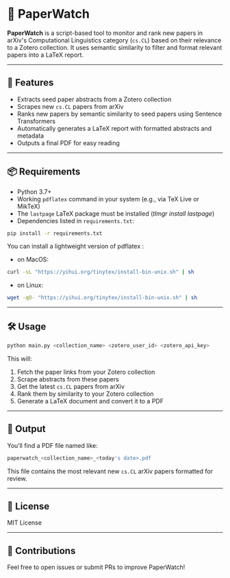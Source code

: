 # 📰 PaperWatch

**PaperWatch** is a script-based tool to monitor and rank new papers in arXiv's Computational Linguistics category (`cs.CL`) based on their relevance to a Zotero collection. It uses semantic similarity to filter and format relevant papers into a LaTeX report.

---

## 🚀 Features

- Extracts seed paper abstracts from a Zotero collection
- Scrapes new `cs.CL` papers from arXiv
- Ranks new papers by semantic similarity to seed papers using Sentence Transformers
- Automatically generates a LaTeX report with formatted abstracts and metadata
- Outputs a final PDF for easy reading

---

## 📦 Requirements

- Python 3.7+
- Working `pdflatex` command in your system (e.g., via TeX Live or MikTeX)
- The `lastpage` LaTeX package must be installed (*tlmgr install lastpage*)
- Dependencies listed in `requirements.txt`:

```bash
pip install -r requirements.txt
```

You can install a lightweight version of pdflatex :
- on MacOS:
```bash
curl -sL "https://yihui.org/tinytex/install-bin-unix.sh" | sh
```
- on Linux:
```bash
wget -qO- "https://yihui.org/tinytex/install-bin-unix.sh" | sh
```

---

## 🛠 Usage
```bash
python main.py <collection_name> <zotero_user_id> <zotero_api_key>
```


This will:
1. Fetch the paper links from your Zotero collection  
2. Scrape abstracts from these papers  
3. Get the latest `cs.CL` papers from arXiv  
4. Rank them by similarity to your Zotero collection  
5. Generate a LaTeX document and convert it to a PDF  

---

## 📝 Output

You’ll find a PDF file named like:
```bash
paperwatch_<collection_name>_<today's date>.pdf
```

This file contains the most relevant new `cs.CL` arXiv papers formatted for review.

---

## 📄 License

MIT License

---

## 🤝 Contributions

Feel free to open issues or submit PRs to improve PaperWatch!
